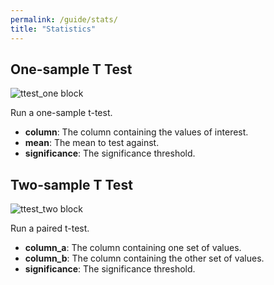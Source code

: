 ```yaml
---
permalink: /guide/stats/
title: "Statistics"
---
```


## One-sample T Test

<img class="block" src="{{page.permalink | append: 'ttest_one.png' | relative_url}}" alt="ttest_one block"/>

Run a one-sample t-test.

- **column**: The column containing the values of interest.
- **mean**: The mean to test against.
- **significance**: The significance threshold.

## Two-sample T Test

<img class="block" src="{{page.permalink | append: 'ttest_two.png' | relative_url}}" alt="ttest_two block"/>

Run a paired t-test.

- **column_a**: The column containing one set of values.
- **column_b**: The column containing the other set of values.
- **significance**: The significance threshold.
